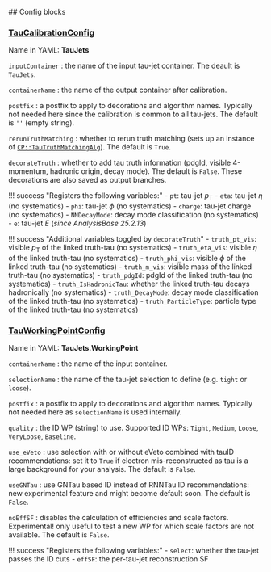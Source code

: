 <!---
## Make-methods

### [makeTauCalibrationConfig](https://acode-browser1.usatlas.bnl.gov/lxr/source/athena/PhysicsAnalysis/Algorithms/TauAnalysisAlgorithms/python/TauAnalysisConfig.py)

`seq`
:   the config sequence.

`containerName`
:   the name of the output container after calibration.

`postfix`
:   a postfix to apply to decorations and algorithm names. Typically not needed here since the calibration is common to all taus.

`rerunTruthMatching`
:   whether to rerun truth matching (sets up an instance of [`CP::TauTruthMatchingAlg`](https://acode-browser1.usatlas.bnl.gov/lxr/source/athena/PhysicsAnalysis/Algorithms/TauAnalysisAlgorithms/Root/TauTruthMatchingAlg.cxx)). The default is `True`.

!!! success "Registers the following variables:"
    - `pt`: tau-jet $p_\mathrm{T}$
    - `eta`: tau-jet $\eta$ (no systematics)
    - `phi`: tau-jet $\phi$ (no systematics)
    - `e`: tau-jet $E$
    - `charge`: tau-jet charge (no systematics)

### [makeTauWorkingPointConfig](https://acode-browser1.usatlas.bnl.gov/lxr/source/athena/PhysicsAnalysis/Algorithms/TauAnalysisAlgorithms/python/TauAnalysisConfig.py)

`seq`
:   the config sequence.

`containerName`
:   the name of the input container.

`selectionName`
:   the name of the tau-jet selection to define (e.g. `tight` or `loose`).

`postfix`
:   a postfix to apply to decorations and algorithm names. Typically not needed here as `selectionName` is used internally.

`workingPoint`
:   the ID WP to use (single string). Supported ID WPs: `Tight`, `Medium`, `Loose`, `VeryLoose`, `NoID`.

`legacyRecommendations`
:   whether to use legacy tau-jet BDT and electron veto recommendations. The default is `False`.

`noEffSF`
:   disables the calculation of efficiencies and scale factors. Experimental! only useful to test a new WP for which scale factors are not available. The default is `False`.

!!! success "Registers the following variables:"
    - `select`: whether the tau-jet passes the ID cuts
    - `effSF`: the per-tau-jet reconstruction SF
--->

## Config blocks

### [TauCalibrationConfig](https://acode-browser1.usatlas.bnl.gov/lxr/source/athena/PhysicsAnalysis/Algorithms/TauAnalysisAlgorithms/python/TauAnalysisConfig.py)
Name in YAML: **TauJets**

`inputContainer`
:   the name of the input tau-jet container. The deault is `TauJets`.

`containerName`
:   the name of the output container after calibration.

`postfix`
:   a postfix to apply to decorations and algorithm names. Typically not needed here since the calibration is common to all tau-jets. The default is `''` (empty string).

`rerunTruthMatching`
:   whether to rerun truth matching (sets up an instance of [`CP::TauTruthMatchingAlg`](https://acode-browser1.usatlas.bnl.gov/lxr/source/athena/PhysicsAnalysis/Algorithms/TauAnalysisAlgorithms/Root/TauTruthMatchingAlg.cxx)). The default is `True`.

`decorateTruth`
:   whether to add tau truth information (pdgId, visible 4-momentum, hadronic origin, decay mode). The default is `False`. These decorations are also saved as output branches.

!!! success "Registers the following variables:"
    - `pt`: tau-jet $p_\mathrm{T}$
    - `eta`: tau-jet $\eta$ (no systematics)
    - `phi`: tau-jet $\phi$ (no systematics)
    - `charge`: tau-jet charge (no systematics)
    - `NNDecayMode`: decay mode classification (no systematics)
    - `e`: tau-jet $E$ (*since AnalysisBase 25.2.13*)

!!! success "Additional variables toggled by `decorateTruth`"
    - `truth_pt_vis`: visible $p_\mathrm{T}$ of the linked truth-tau (no systematics)
    - `truth_eta_vis`: visible $\eta$ of the linked truth-tau (no systematics)
    - `truth_phi_vis`: visible $\phi$ of the linked truth-tau (no systematics)
    - `truth_m_vis`: visible mass of the linked truth-tau (no systematics)
    - `truth_pdgId`: pdgId of the linked truth-tau (no systematics)
    - `truth_IsHadronicTau`: whether the linked truth-tau decays hadronically (no systematics)
    - `truth_DecayMode`: decay mode classification of the linked truth-tau  (no systematics)
    - `truth_ParticleType`: particle type of the linked truth-tau (no systematics)

### [TauWorkingPointConfig](https://acode-browser1.usatlas.bnl.gov/lxr/source/athena/PhysicsAnalysis/Algorithms/TauAnalysisAlgorithms/python/TauAnalysisConfig.py)
Name in YAML: **TauJets.WorkingPoint**

`containerName`
:   the name of the input container.

`selectionName`
:   the name of the tau-jet selection to define (e.g. `tight` or `loose`).

`postfix`
:   a postfix to apply to decorations and algorithm names. Typically not needed here as `selectionName` is used internally.

`quality`
:   the ID WP (string) to use. Supported ID WPs: `Tight`, `Medium`, `Loose`, `VeryLoose`, `Baseline`.

`use_eVeto`
:   use selection with or without eVeto combined with tauID recommendations: set it to `True` if electron mis-reconstructed as tau is a large background for your analysis. The default is `False`.

`useGNTau`
:   use GNTau based ID instead of RNNTau ID recommendations: new experimental feature and might become default soon. The default is `False`.

`noEffSF`
:   disables the calculation of efficiencies and scale factors. Experimental! only useful to test a new WP for which scale factors are not available. The default is `False`.

!!! success "Registers the following variables:"
    - `select`: whether the tau-jet passes the ID cuts
    - `effSF`: the per-tau-jet reconstruction SF
